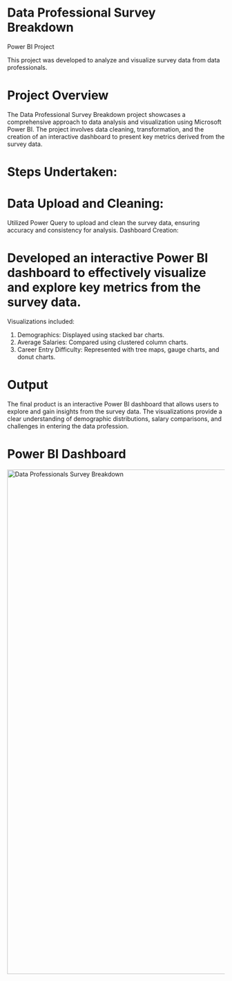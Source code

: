 # Data Professional Survey Breakdown
Power BI Project

This project was developed to analyze and visualize survey data from data professionals.


# Project Overview

The Data Professional Survey Breakdown project showcases a comprehensive approach to data analysis and visualization using Microsoft Power BI. The project involves data cleaning, transformation, and the creation of an interactive dashboard to present key metrics derived from the survey data.

# Steps Undertaken:

# Data Upload and Cleaning:

Utilized Power Query to upload and clean the survey data, ensuring accuracy and consistency for analysis.
Dashboard Creation:

# Developed an interactive Power BI dashboard to effectively visualize and explore key metrics from the survey data.
Visualizations included:

1. Demographics: Displayed using stacked bar charts.
2. Average Salaries: Compared using clustered column charts.
3. Career Entry Difficulty: Represented with tree maps, gauge charts, and donut charts.


# Output

The final product is an interactive Power BI dashboard that allows users to explore and gain insights from the survey data. The visualizations provide a clear understanding of demographic distributions, salary comparisons, and challenges in entering the data profession.

# Power BI Dashboard

<img width="1166" alt="Data Professionals Survey Breakdown" src="https://github.com/MuhilPalani/Data-Professional-Survey/assets/169348593/26b4033c-db73-4aa6-af00-6559fe150372">
